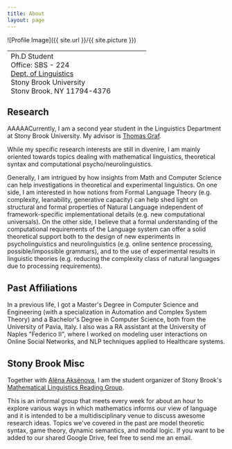 ```yaml
---
title: About
layout: page
---
```

![Profile Image]({{ site.url }}/{{ site.picture }})

<table style="width: 750px; height: 100px;">
 <tr>
    <td>
     Ph.D Student<br>
     Office: SBS - 224<BR>
     <A HREF="https://linguistics.stonybrook.edu/">Dept. of Linguistics</A><BR>
      Stony Brook University<BR>
      Stony Brook, NY 11794-4376<BR>
      aniello.desanto[_at_]stonybrook.edu<BR>
      <BR>
      <A HREF="CV.pdf">CV</A>
      <br><br>
      
</td><td>
   </td>
    <td style="vertical-align: bottom;">
      <span onmouseover="image1.src=loadImage1.src;" 
      onmouseout="image1.src=staticImage1.src;">
      </span>
   </td>
 </tr>
</table>

<h2>Research</h2>
<p>AAAAACurrently, I am a second year student in the Linguistics Department at Stony Brook University. 
My advisor is  <A HREF="http://thomasgraf.net/">Thomas Graf</A>.
</p>

<p>
While my specific research interests are still in divenire,
I am mainly oriented towards topics dealing with mathematical linguistics,
theoretical syntax and computational psycho/neurolinguistics. 

</p>

<p>
Generally, I am intrigued by how insights from Math and Computer Science
can help investigations in theoretical and experimental linguistics.
On one side, I am interested in how notions from Formal Language Theory 
(e.g. complexity, leanability, generative capacity)
can help shed light on structural and formal properties of Natural Language
independent of framework-specific implementational details (e.g. new computational universals).
On the other side, I believe that a formal understanding of the computational requirements
of the Language system can offer a solid theoretical support
both to the design of new experiments in psycholinguistics and neurolinguistics
(e.g. online sentence processing, possible/impossible grammars),
and to the use of  experimental results  in linguistic theories
(e.g. reducing the complexity class of natural languages due to processing requirements).
</p>

<h2>Past Affiliations</h2>
<p>
In a previous life, I got a Master's Degree in Computer Science and Engineering
(with a specialization in Automation and Complex System Theory)
 and a Bachelor's Degree in Computer Science, both from the University of Pavia, Italy.
 I also was a RA assistant at the University of Naples "Federico II", where I worked on modeling user
 interactions on Online Social Networks, and NLP techniques applied to Healthcare systems.
 </p>


<h2>Stony Brook Misc</h2>
<p>
Together with <A HREF="http://www.aaksenova.com/">Alëna Aksënova</A>, I am
the student organizer of Stony Brook's <A HREF="http://complab-stonybrook.github.io/mlrg/">Mathematical Linguistics Reading Group</A>.

This is an informal group that meets every week for about an hour to explore various ways in which
mathematics informs our view of language and it is intended to be a multidisciplinary venue to discuss awesome research ideas.
Topics we've covered in the past are model theoretic syntax, game theory, dynamic semantics, and modal logic.
If you want to be added to our shared Google Drive, feel free to send me an email.
 </p>




